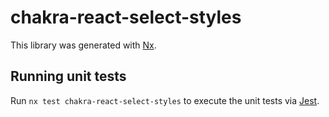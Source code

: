 # chakra-react-select-styles

This library was generated with [Nx](https://nx.dev).

## Running unit tests

Run `nx test chakra-react-select-styles` to execute the unit tests via [Jest](https://jestjs.io).
